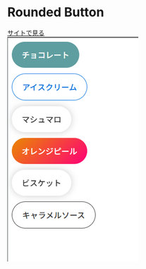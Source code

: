 # Rounded Button

<a href="https://kanadesisido.github.io/welcome-gdgoc-2025/Button/RoundedButton/index.html">サイトで見る</a><br/>
![](./screenshot.png)
